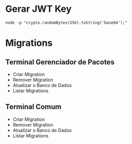 # Gerar JWT Key
    node -p "crypto.randomBytes(256).toString('base64');"

# Migrations
## Terminal Gerenciador de Pacotes
- Criar Migration
- Remover Migration
- Atualizar o Banco de Dados
- Listar Migrations

## Terminal Comum
- Criar Migration
- Remover Migration
- Atualizar o Banco de Dados
- Listar Migrations